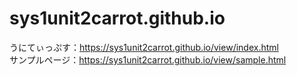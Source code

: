 # sys1unit2carrot.github.io
うにてぃっぷす：https://sys1unit2carrot.github.io/view/index.html  
サンプルページ：https://sys1unit2carrot.github.io/view/sample.html
